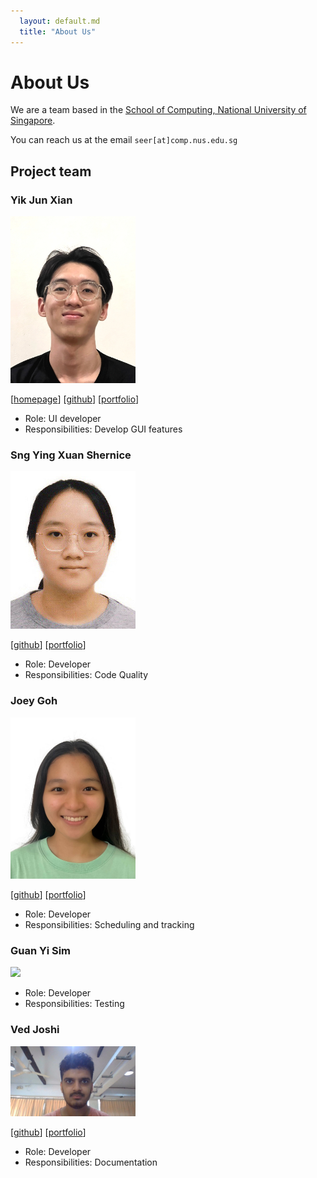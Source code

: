 ```yaml
---
  layout: default.md
  title: "About Us"
---
```


# About Us

We are a team based in the [School of Computing, National University of Singapore](http://www.comp.nus.edu.sg).

You can reach us at the email `seer[at]comp.nus.edu.sg`

## Project team

### Yik Jun Xian

<img src="images/yikjunxian.png" width="200px">

[[homepage](http://www.comp.nus.edu.sg/~damithch)]
[[github](https://yikjunxian.com/johndoe)]
[[portfolio](team/johndoe.md)]

* Role: UI developer
* Responsibilities: Develop GUI features

### Sng Ying Xuan Shernice

<img src="images/shernicesng.png" width="200px">

[[github](http://github.com/shernicesng)] 
[[portfolio](team/johndoe.md)]

* Role: Developer
* Responsibilities: Code Quality

### Joey Goh

<img src="images/jowhee3011.png" width="200px">

[[github](http://github.com/jowhee3011)]
[[portfolio](team/johndoe.md)]

* Role: Developer
* Responsibilities: Scheduling and tracking

### Guan Yi Sim

<img src="images/droas590.png" width="200px">

* Role: Developer
* Responsibilities: Testing

### Ved Joshi

<img src="images/vedjoshi.png" width="200px">

[[github](http://github.com/vedjoshi)]
[[portfolio](team/johndoe.md)]

* Role: Developer
* Responsibilities: Documentation
